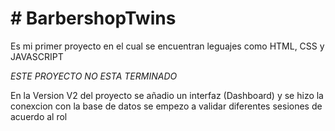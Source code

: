 # # BarbershopTwins 

Es mi primer proyecto en el cual se encuentran leguajes como HTML, CSS y JAVASCRIPT 

*ESTE PROYECTO NO ESTA TERMINADO*

En la Version V2 del proyecto se añadio un interfaz (Dashboard) y se hizo la conexcion con la base de datos se empezo a validar diferentes sesiones de acuerdo al rol
